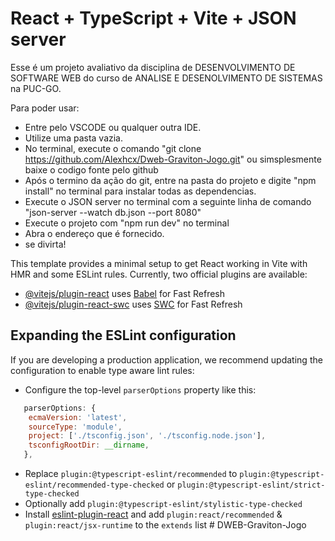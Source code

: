# React + TypeScript + Vite + JSON server

Esse é um projeto avaliativo da disciplina de DESENVOLVIMENTO DE SOFTWARE WEB do curso de ANALISE E DESENOLVIMENTO DE SISTEMAS na PUC-GO.

Para poder usar:
- Entre pelo VSCODE ou qualquer outra IDE.
- Utilize uma pasta vazia.
- No terminal, execute o comando "git clone https://github.com/Alexhcx/Dweb-Graviton-Jogo.git" ou simsplesmente baixe o codigo fonte pelo github
- Após o termino da ação do git, entre na pasta do projeto e digite "npm install" no terminal para instalar todas as dependencias.
- Execute o JSON server no terminal com a seguinte linha de comando "json-server --watch db.json --port 8080"
- Execute o projeto com "npm run dev" no terminal
- Abra o endereço que é fornecido.
- se divirta!


This template provides a minimal setup to get React working in Vite with HMR and some ESLint rules.
Currently, two official plugins are available:

- [@vitejs/plugin-react](https://github.com/vitejs/vite-plugin-react/blob/main/packages/plugin-react/README.md) uses [Babel](https://babeljs.io/) for Fast Refresh
- [@vitejs/plugin-react-swc](https://github.com/vitejs/vite-plugin-react-swc) uses [SWC](https://swc.rs/) for Fast Refresh

## Expanding the ESLint configuration

If you are developing a production application, we recommend updating the configuration to enable type aware lint rules:

- Configure the top-level `parserOptions` property like this:

```js
   parserOptions: {
    ecmaVersion: 'latest',
    sourceType: 'module',
    project: ['./tsconfig.json', './tsconfig.node.json'],
    tsconfigRootDir: __dirname,
   },
```

- Replace `plugin:@typescript-eslint/recommended` to `plugin:@typescript-eslint/recommended-type-checked` or `plugin:@typescript-eslint/strict-type-checked`
- Optionally add `plugin:@typescript-eslint/stylistic-type-checked`
- Install [eslint-plugin-react](https://github.com/jsx-eslint/eslint-plugin-react) and add `plugin:react/recommended` & `plugin:react/jsx-runtime` to the `extends` list
#   D W E B - G r a v i t o n - J o g o 
 
 

